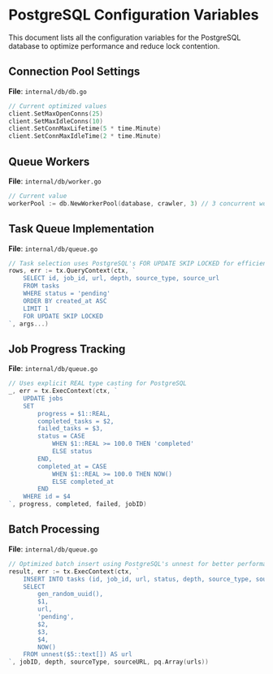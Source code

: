 # PostgreSQL Configuration Variables

This document lists all the configuration variables for the PostgreSQL database to optimize performance and reduce lock contention.

## Connection Pool Settings

**File**: `internal/db/db.go`

```go
// Current optimized values
client.SetMaxOpenConns(25)
client.SetMaxIdleConns(10)
client.SetConnMaxLifetime(5 * time.Minute)
client.SetConnMaxIdleTime(2 * time.Minute)
```

## Queue Workers

**File**: `internal/db/worker.go`

```go
// Current value
workerPool := db.NewWorkerPool(database, crawler, 3) // 3 concurrent workers
```

## Task Queue Implementation

**File**: `internal/db/queue.go`

```go
// Task selection uses PostgreSQL's FOR UPDATE SKIP LOCKED for efficient concurrent processing
rows, err := tx.QueryContext(ctx, `
    SELECT id, job_id, url, depth, source_type, source_url
    FROM tasks
    WHERE status = 'pending'
    ORDER BY created_at ASC
    LIMIT 1
    FOR UPDATE SKIP LOCKED
`, args...)
```

## Job Progress Tracking

**File**: `internal/db/queue.go`

```go
// Uses explicit REAL type casting for PostgreSQL
_, err = tx.ExecContext(ctx, `
    UPDATE jobs
    SET
        progress = $1::REAL,
        completed_tasks = $2,
        failed_tasks = $3,
        status = CASE
            WHEN $1::REAL >= 100.0 THEN 'completed'
            ELSE status
        END,
        completed_at = CASE
            WHEN $1::REAL >= 100.0 THEN NOW()
            ELSE completed_at
        END
    WHERE id = $4
`, progress, completed, failed, jobID)
```

## Batch Processing

**File**: `internal/db/queue.go`

```go
// Optimized batch insert using PostgreSQL's unnest for better performance
result, err := tx.ExecContext(ctx, `
    INSERT INTO tasks (id, job_id, url, status, depth, source_type, source_url, created_at)
    SELECT
        gen_random_uuid(),
        $1,
        url,
        'pending',
        $2,
        $3,
        $4,
        NOW()
    FROM unnest($5::text[]) AS url
`, jobID, depth, sourceType, sourceURL, pq.Array(urls))
```

